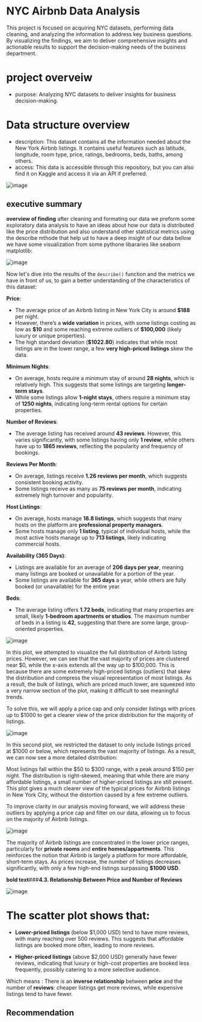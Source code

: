 # NYC Airbnb Data Analysis 
This project is focused on acquiring NYC datasets, performing data cleaning, and analyzing the information to address key business questions. By visualizing the findings, we aim to deliver comprehensive insights and actionable results to support the decision-making needs of the business department. 

# project overveiw
- purpose: Analyzing NYC datasets to deliver insights for business decision-making.

# Data structure overview
- description: This dataset contains all the information needed about the New York Airbnb listings.
It contains useful features such as latitude, longitude, room type, price, ratings, bedrooms, beds, baths, among others.
- access: This data is accessible through this repository, but you can also find it on Kaggle and access it via an API if preferred.

![image](./png_file/datasets.png)

## executive summary
**overview of finding**
after cleaning and formating our data we preform some exploratory data analysis to have an ideas about 
how our data is distributed like the price distribution and also understand other statistical metrics using the describe mthode
that help ud to have a deep insight of our data 
bellow we have some visualization from some pythone libararies like seaborn matplotlib:

![image](./png_file/describe.png) 


Now let's dive into the results of the `describe()` function and the metrics we have in front of us, to gain a better understanding of the characteristics of this dataset:

 **Price**:
- The average price of an Airbnb listing in New York City is around **\$188** per night.
- However, there’s a **wide variation** in prices, with some listings costing as low as **\$10** and some reaching extreme outliers of **\$100,000** (likely luxury or unique properties).
- The high standard deviation (**\$1022.80**) indicates that while most listings are in the lower range, a few **very high-priced listings** skew the data.

**Minimum Nights**:
- On average, hosts require a minimum stay of around **28 nights**, which is relatively high. This suggests that some listings are targeting **longer-term stays**.
- While some listings allow **1-night stays**, others require a minimum stay of **1250 nights**, indicating long-term rental options for certain properties.

**Number of Reviews**:
- The average listing has received around **43 reviews**. However, this varies significantly, with some listings having only **1 review**, while others have up to **1865 reviews**, reflecting the popularity and frequency of bookings.


 **Reviews Per Month**:
- On average, listings receive **1.26 reviews per month**, which suggests consistent booking activity.
- Some listings receive as many as **75 reviews per month**, indicating extremely high turnover and popularity.


**Host Listings**:
- On average, hosts manage **18.8 listings**, which suggests that many hosts on the platform are **professional property managers**.
- Some hosts manage only **1 listing**, typical of individual hosts, while the most active hosts manage up to **713 listings**, likely indicating commercial hosts.

**Availability (365 Days)**:
- Listings are available for an average of **206 days per year**, meaning many listings are booked or unavailable for a portion of the year.
- Some listings are available for **365 days** a year, while others are fully booked (or unavailable) for the entire year.

**Beds**:
- The average listing offers **1.72 beds**, indicating that many properties are small, likely **1-bedroom apartments or studios**. The maximum number of beds in a listing is **42**, suggesting that there are some large, group-oriented properties.

![image](./png_file/price_distribution.png)

In this plot, we attempted to visualize the full distribution of Airbnb listing prices. However, we can see that the vast majority of prices are clustered near $0, while the x-axis extends all the way up to \$100,000. This is because there are some extremely high-priced listings (outliers) that skew the distribution and compress the visual representation of most listings. As a result, the bulk of listings, which are priced much lower, are squeezed into a very narrow section of the plot, making it difficult to see meaningful trends.

To solve this, we will apply a price cap and only consider listings with prices up to \$1000 to get a clearer view of the price distribution for the majority of listings.

![image](./png_file/price_distribution1.png)

In this second plot, we restricted the dataset to only include listings priced at \$1000 or below, which represents the vast majority of listings. As a result, we can now see a more detailed distribution:

Most listings fall within the \$50 to \$300 range, with a peak around \$150 per night.
The distribution is right-skewed, meaning that while there are many affordable listings, a small number of higher-priced listings are still present.
This plot gives a much clearer view of the typical prices for Airbnb listings in New York City, without the distortion caused by a few extreme outliers.

To improve clarity in our analysis moving forward, we will address these outliers by applying a price cap and filter on our data, allowing us to focus on the majority of Airbnb listings.

![image](./png_file/pd_over_room.png)

The majority of Airbnb listings are concentrated in the lower price ranges, particularly for **private rooms** and **entire homes/appartments**. This reinforces the notion that Airbnb is largely a platform for more affordable, short-term stays. As prices increase, the number of listings decreases significantly, with only a few high-end listings surpassing **$1000 USD**.

**bold text**###**4.3. Relationship Between Price and Number of Reviews**

![image](./png_file/relationship_b_price_nrview.png)

# The scatter plot shows that:

- **Lower-priced listings** (below $1,000 USD) tend to have more reviews, with many reaching over 500 reviews. This suggests that affordable listings are booked more often, leading to more reviews.

- **Higher-priced listings** (above $2,000 USD) generally have fewer reviews, indicating that luxury or high-cost properties are booked less frequently, possibly catering to a more selective audience.

Which means : There is an **inverse relationship** between **price** and the number of **reviews**: cheaper listings get more reviews, while expensive listings tend to have fewer.





##  Recommendation


